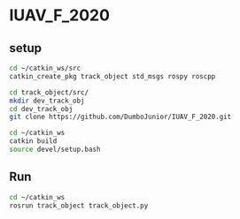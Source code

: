 # IUAV_F_2020

## setup

``` bash
cd ~/catkin_ws/src
catkin_create_pkg track_object std_msgs rospy roscpp
```

``` bash
cd track_object/src/
mkdir dev_track_obj
cd dev_track_obj
git clone https://github.com/DumboJunior/IUAV_F_2020.git
```

``` bash
cd ~/catkin_ws
catkin build
source devel/setup.bash

```

## Run

``` bash
cd ~/catkin_ws
rosrun track_object track_object.py
```
